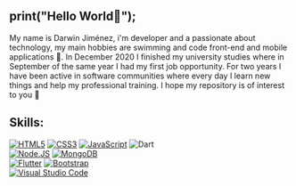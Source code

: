 ## print("Hello World👋"); 
 
 My name is Darwin Jiménez, i'm developer and a passionate about technology, my main hobbies are swimming and code front-end and mobile applications 🤩. In December 2020 I finished my university studies where in September of the same year I had my first job opportunity. For two years I have been active in software communities where every day I learn new things and help my professional training. I hope my repository is of interest to you 💖
 
## Skills:

[![HTML5](https://img.shields.io/badge/html5-%23E34F26.svg?style=for-the-badge&logo=html5&logoColor=white&labelColor=101010)]()
[![CSS3](https://img.shields.io/badge/css3-%231572B6.svg?style=for-the-badge&logo=css3&logoColor=white&labelColor=101010)]()
[![JavaScript](https://img.shields.io/badge/JavaScript-F7DF1E?style=for-the-badge&logo=javascript&logoColor=white&labelColor=101010)]()
![Dart](https://img.shields.io/badge/dart-%230175C2.svg?style=for-the-badge&logo=dart&logoColor=white&labelColor=101010)
</br>
[![Node.JS](https://img.shields.io/badge/Node.JS-339933?style=for-the-badge&logo=node.js&logoColor=white&labelColor=101010)]()
[![MongoDB](https://img.shields.io/badge/MongoDB-47A248?style=for-the-badge&logo=mongodb&logoColor=white&labelColor=101010)]()
</br>
[![Flutter](https://img.shields.io/badge/Flutter-%2302569B.svg?style=for-the-badge&logo=Flutter&logoColor=white&labelColor=101010)]()
[![Bootstrap](https://img.shields.io/badge/bootstrap-%23563D7C.svg?style=for-the-badge&logo=bootstrap&logoColor=white&labelColor=101010)]()
</br>
[![Visual Studio Code](https://img.shields.io/badge/Visual%20Studio%20Code-0078d7.svg?style=for-the-badge&logo=visual-studio-code&logoColor=white&labelColor=101010)]()
</br>



